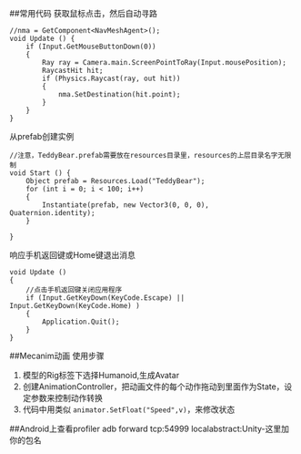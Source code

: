 ##常用代码
获取鼠标点击，然后自动寻路
   
	//nma = GetComponent<NavMeshAgent>();
	void Update () {
        if (Input.GetMouseButtonDown(0))
        {
            Ray ray = Camera.main.ScreenPointToRay(Input.mousePosition);
            RaycastHit hit;
            if (Physics.Raycast(ray, out hit))
            {
                nma.SetDestination(hit.point);
            }
        }	
	}

从prefab创建实例

	//注意，TeddyBear.prefab需要放在resources目录里，resources的上层目录名字无限制
	void Start () {
        Object prefab = Resources.Load("TeddyBear"); 
        for (int i = 0; i < 100; i++)
        {
            Instantiate(prefab, new Vector3(0, 0, 0), Quaternion.identity);
		}

	}

响应手机返回键或Home键退出消息
    
	void Update ()
    {
        //点击手机返回键关闭应用程序
        if (Input.GetKeyDown(KeyCode.Escape) || Input.GetKeyDown(KeyCode.Home) )
        {
            Application.Quit();
        }
    }
 
##Mecanim动画
使用步骤

1. 模型的Rig标签下选择Humanoid,生成Avatar
2. 创建AnimationController，把动画文件的每个动作拖动到里面作为State，设定参数来控制动作转换
3. 代码中用类似 `animator.SetFloat("Speed",v)`，来修改状态

##Android上查看profiler
adb forward tcp:54999 localabstract:Unity-这里加你的包名
